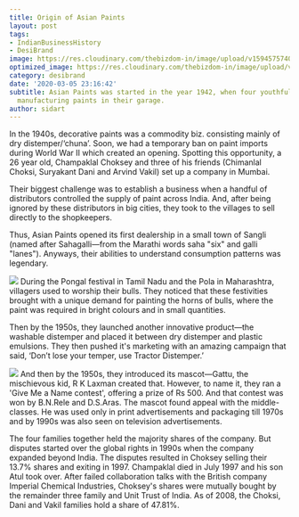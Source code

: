 ```yaml
---
title: Origin of Asian Paints
layout: post
tags:
- IndianBusinessHistory
- DesiBrand
image: https://res.cloudinary.com/thebizdom-in/image/upload/v1594575740/AsianPaint_myd0vp.png
optimized_image: https://res.cloudinary.com/thebizdom-in/image/upload/v1594575740/AsianPaint_myd0vp.png
category: desibrand
date: '2020-03-05 23:16:42'
subtitle: Asian Paints was started in the year 1942, when four youthful men started
  manufacturing paints in their garage.
author: sidart
---
```


In the 1940s, decorative paints was a commodity biz. consisting mainly of dry distemper/‘chuna’. Soon, we had a temporary ban on paint imports during World War II which created an opening. 
Spotting this opportunity, a 26 year old, Champaklal Choksey and three of his friends (Chimanlal Choksi, Suryakant Dani and Arvind Vakil) set up a company in Mumbai.

Their biggest challenge was to establish a business when a handful of distributors controlled the supply of paint across India. And, after being ignored by these distributors in big cities, they took to the villages to sell directly to the shopkeepers.

Thus, Asian Paints opened its first dealership in a small town of Sangli (named after Sahagalli—from the Marathi words saha "six" and galli "lanes").  Anyways, their abilities to understand consumption patterns was legendary.

![](https://pbs.twimg.com/media/ESW4wcOUEAAwtrN?format=jpg&name=small)
During the Pongal festival in Tamil Nadu and the Pola in Maharashtra, villagers used to worship their bulls. They noticed that these festivities brought with a unique demand for painting the horns of bulls, where the paint was required in bright colours and in small quantities.

Then by the 1950s, they launched another innovative product—the washable distemper and placed it between dry distemper and plastic emulsions. They then pushed it's marketing with an amazing campaign that said, 
‘Don’t lose your temper, use Tractor Distemper.’

![](https://pbs.twimg.com/media/ESW609OUYAAB8D4?format=jpg&name=medium)
And then by the 1950s, they introduced its mascot—Gattu, the mischievous kid, R K Laxman created that. However, to name it, they ran a 'Give Me a Name contest', offering a prize of Rs 500. And that contest was won by B.N.Rele and D.S.Aras. The mascot found appeal with the middle-classes. He was used only in print advertisements and packaging till 1970s and by 1990s was also seen on television advertisements. 

The four families together held the majority shares of the company. But disputes started over the global rights in 1990s when the company expanded beyond India. The disputes resulted in Choksey selling their 13.7% shares and exiting in 1997. Champaklal died in July 1997 and his son Atul took over. After failed collaboration talks with the British company Imperial Chemical Industries, Choksey's shares were mutually bought by the remainder three family and Unit Trust of India. As of 2008, the Choksi, Dani and Vakil families hold a share of 47.81%.
